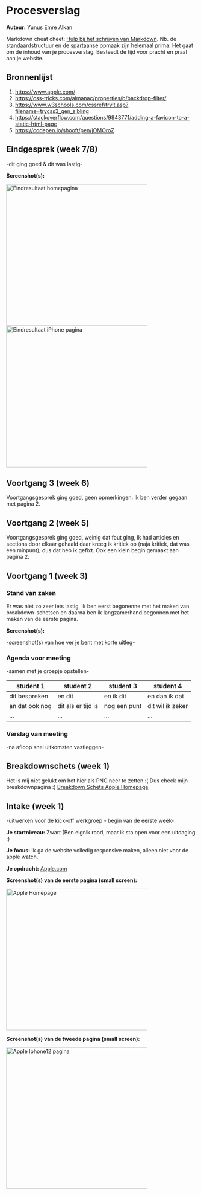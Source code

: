# Procesverslag
**Auteur:** Yunus Emre Alkan

Markdown cheat cheet: [Hulp bij het schrijven van Markdown](https://github.com/adam-p/markdown-here/wiki/Markdown-Cheatsheet). Nb. de standaardstructuur en de spartaanse opmaak zijn helemaal prima. Het gaat om de inhoud van je procesverslag. Besteedt de tijd voor pracht en praal aan je website.



## Bronnenlijst
1. https://www.apple.com/
2. https://css-tricks.com/almanac/properties/b/backdrop-filter/
3. https://www.w3schools.com/cssref/tryit.asp?filename=trycss3_gen_sibling
4. https://stackoverflow.com/questions/9943771/adding-a-favicon-to-a-static-html-page
5. https://codepen.io/shooft/pen/jOMOroZ



## Eindgesprek (week 7/8)

-dit ging goed & dit was lastig-

**Screenshot(s):**

<img src="images/eindresultaat-homepagina.PNG" width="375px" alt="Eindresultaat homepagina">
<img src="images/eindresultaat-iphone-pagina.PNG" width="375px" alt="Eindresultaat iPhone pagina">



## Voortgang 3 (week 6)

Voortgangsgesprek ging goed, geen opmerkingen. Ik ben verder gegaan met pagina 2.



## Voortgang 2 (week 5)

Voortgangsgesprek ging goed, weinig dat fout ging, ik had articles en sections door elkaar gehaald daar kreeg ik kritiek op (naja kritiek, dat was een minpunt), dus dat heb ik gefixt. Ook een klein begin gemaakt aan pagina 2.


## Voortgang 1 (week 3)

### Stand van zaken

Er was niet zo zeer iets lastig, ik ben eerst begonenne met het maken van breakdown-schetsen en daarna ben ik langzamerhand begonnen met het maken van de eerste pagina.

**Screenshot(s):**

-screenshot(s) van hoe ver je bent met korte uitleg-

### Agenda voor meeting

-samen met je groepje opstellen-

| student 1      | student 2          | student 3    | student 4        |
| ---            | ---                | ---          | ---              |
| dit bespreken  | en dit             | en ik dit    | en dan ik dat    |
| an dat ook nog | dit als er tijd is | nog een punt | dit wil ik zeker |
| ...            | ...                | ...          | ...              |

### Verslag van meeting

-na afloop snel uitkomsten vastleggen-



## Breakdownschets (week 1)

Het is mij niet gelukt om het hier als PNG neer te zetten :(
Dus check mijn breakdownpagina :) <a href="https://yunusemrecmd.github.io/blokweb/breakdownschets.html">Breakdown Schets Apple Homepage</a>


## Intake (week 1)
-uitwerken voor de kick-off werkgroep - begin van de eerste week-

**Je startniveau:** Zwart (Ben eignlk rood, maar ik sta open voor een uitdaging :)

**Je focus:** Ik ga de website volledig responsive maken, alleen niet voor de apple watch.

**Je opdracht:** <a href="https://www.apple.com/">Apple.com</a>

**Screenshot(s) van de eerste pagina (small screen):**

<img src="images/apple-website-homepage-smallscreen.jpeg" width="375px" alt="Apple Homepage">

**Screenshot(s) van de tweede pagina (small screen):**

<img src="images/apple-website-iphonepage-smallscreen.jpeg" width="375px" alt="Apple Iphone12 pagina">
